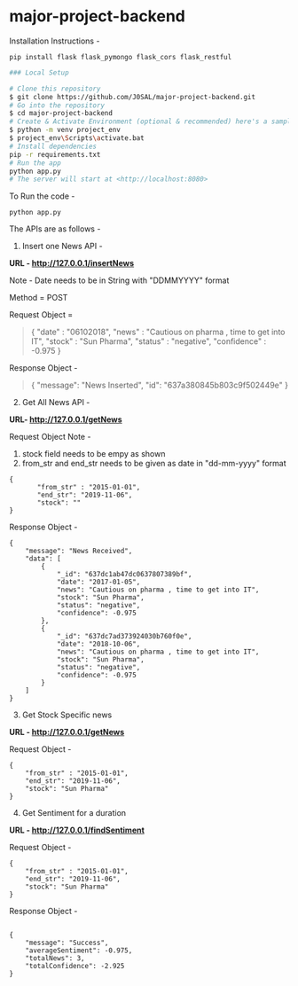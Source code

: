 # major-project-backend


Installation Instructions - 
```
pip install flask flask_pymongo flask_cors flask_restful
```

```bash
### Local Setup

# Clone this repository
$ git clone https://github.com/J0SAL/major-project-backend.git
# Go into the repository
$ cd major-project-backend
# Create & Activate Environment (optional & recommended) here's a sample code
$ python -m venv project_env
$ project_env\Scripts\activate.bat
# Install dependencies
pip -r requirements.txt
# Run the app
python app.py
# The server will start at <http://localhost:8080>
```


To Run the code - 

```
python app.py
```

The APIs are as follows - 

1) Insert one News API - 

**URL - http://127.0.0.1/insertNews**

Note  - Date needs to be in String with "DDMMYYYY" format

Method = POST

Request Object = 
>{
       "date" : "06102018",
       "news" : "Cautious on pharma , time to get into IT",
       "stock" : "Sun Pharma",
       "status" : "negative",
       "confidence" : -0.975
}

Response Object - 

> {
	"message": "News Inserted",
	"id": "637a380845b803c9f502449e"
}


2) Get All News API - 

**URL- http://127.0.0.1/getNews**

Request Object 
Note  - 
1) stock field needs to be empy as shown 
2) from_str and end_str needs to be given as date in "dd-mm-yyyy" format 
```
{
       "from_str" : "2015-01-01",
       "end_str": "2019-11-06",
       "stock": ""
}
```
Response Object - 
```
{
	"message": "News Received",
	"data": [
		{
			"_id": "637dc1ab47dc0637807389bf",
			"date": "2017-01-05",
			"news": "Cautious on pharma , time to get into IT",
			"stock": "Sun Pharma",
			"status": "negative",
			"confidence": -0.975
		},
		{
			"_id": "637dc7ad373924030b760f0e",
			"date": "2018-10-06",
			"news": "Cautious on pharma , time to get into IT",
			"stock": "Sun Pharma",
			"status": "negative",
			"confidence": -0.975
		}
	]
}
```

3)  Get Stock Specific news

**URL - http://127.0.0.1/getNews**

Request Object - 

```
{
	"from_str" : "2015-01-01",
	"end_str": "2019-11-06",
	"stock": "Sun Pharma"
}
```


4) Get Sentiment for a duration

**URL - http://127.0.0.1/findSentiment**

Request Object - 

```
{
	"from_str" : "2015-01-01",
	"end_str": "2019-11-06",
	"stock": "Sun Pharma"
}
```

Response Object - 

```

{
	"message": "Success",
	"averageSentiment": -0.975,
	"totalNews": 3,
	"totalConfidence": -2.925
}
```
